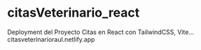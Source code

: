 # citasVeterinario_react
Deployment del Proyecto Citas en React con TailwindCSS, Vite...
<br />
citasveterinarioraul.netlify.app

